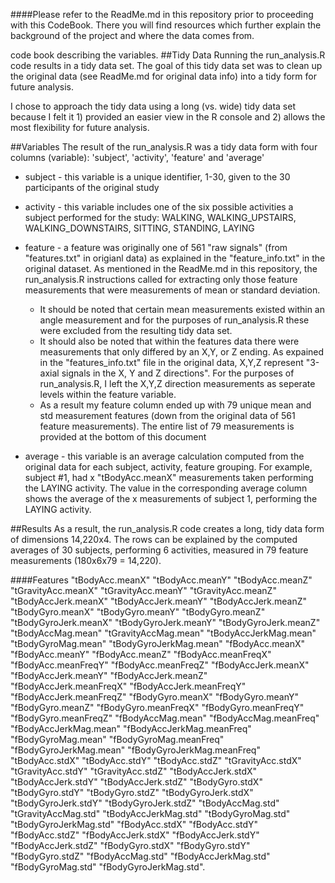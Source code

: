 ####Please refer to the ReadMe.md in this repository prior to proceeding with this CodeBook. There you will find resources which further explain the background of the project and where the data comes from.

code book describing the variables.
##Tidy Data
Running the run_analysis.R code results in a tidy data set. The goal of this tidy data set was to clean up the original data (see ReadMe.md for original data info) into a tidy form for future analysis. 

I chose to approach the tidy data using a long (vs. wide) tidy data set because I felt it 1) provided an easier view in the R console and 2) allows the most flexibility for future analysis.

##Variables
The result of the run_analysis.R was a tidy data form with four columns (variable): 'subject', 'activity', 'feature' and 'average'

- subject - this variable is a unique identifier, 1-30, given to the 30 participants of the original study

- activity - this variable includes one of the six possible activities a subject performed for the study: WALKING, WALKING_UPSTAIRS, WALKING_DOWNSTAIRS, SITTING, STANDING, LAYING

- feature - a feature was originally one of 561 "raw signals" (from "features.txt" in origianl data) as explained in the "feature_info.txt" in the original dataset. As mentioned in the ReadMe.md in this repository, the run_analysis.R instructions called for extracting only those feature measurements that were measurements of mean or standard deviation.
  - It should be noted that certain mean measurements existed within an angle measurement and for the purposes of run_analysis.R these were excluded from the resulting tidy data set.
  - It should also be noted that within the features data there were measurements that only differed by an X,Y, or Z ending. As expained in the "features_info.txt" file in the original data, X,Y,Z represent "3-axial signals in the X, Y and Z directions". For the purposes of run_analysis.R, I left the X,Y,Z direction measurements as seperate levels within the feature variable.
  - As a result my feature column ended up with 79 unique mean and std measurement features (down from the original data of 561 feature measurements). The entire list of 79 measurements is provided at the bottom of this document

- average - this variable is an average calculation computed from the original data for each subject, activity, feature grouping. For example, subject #1, had x "tBodyAcc.meanX" measurements taken performing the LAYING activity. The value in the corresponding average column shows the average of the x measurements of subject 1, performing the LAYING activity.

##Results
As a result, the run_analysis.R code creates a long, tidy data form of dimensions 14,220x4. The rows can be explained by the computed averages of 30 subjects, performing 6 activities, measured in 79 feature measurements (180x6x79 = 14,220).

####Features
"tBodyAcc.meanX"
"tBodyAcc.meanY"
"tBodyAcc.meanZ"
"tGravityAcc.meanX"
"tGravityAcc.meanY"
"tGravityAcc.meanZ"
"tBodyAccJerk.meanX"
"tBodyAccJerk.meanY"
"tBodyAccJerk.meanZ"
"tBodyGyro.meanX"
"tBodyGyro.meanY"
"tBodyGyro.meanZ"
"tBodyGyroJerk.meanX"
"tBodyGyroJerk.meanY"
"tBodyGyroJerk.meanZ"
"tBodyAccMag.mean"
"tGravityAccMag.mean"
"tBodyAccJerkMag.mean"
"tBodyGyroMag.mean"
"tBodyGyroJerkMag.mean"
"fBodyAcc.meanX"
"fBodyAcc.meanY"
"fBodyAcc.meanZ"
"fBodyAcc.meanFreqX"
"fBodyAcc.meanFreqY"
"fBodyAcc.meanFreqZ"
"fBodyAccJerk.meanX"
"fBodyAccJerk.meanY"
"fBodyAccJerk.meanZ"
"fBodyAccJerk.meanFreqX"
"fBodyAccJerk.meanFreqY"
"fBodyAccJerk.meanFreqZ"
"fBodyGyro.meanX"
"fBodyGyro.meanY"
"fBodyGyro.meanZ"
"fBodyGyro.meanFreqX"
"fBodyGyro.meanFreqY"
"fBodyGyro.meanFreqZ"
"fBodyAccMag.mean"
"fBodyAccMag.meanFreq"
"fBodyAccJerkMag.mean"
"fBodyAccJerkMag.meanFreq"
"fBodyGyroMag.mean"
"fBodyGyroMag.meanFreq"
"fBodyGyroJerkMag.mean"
"fBodyGyroJerkMag.meanFreq"
"tBodyAcc.stdX"
"tBodyAcc.stdY"
"tBodyAcc.stdZ"
"tGravityAcc.stdX"
"tGravityAcc.stdY"
"tGravityAcc.stdZ"
"tBodyAccJerk.stdX"
"tBodyAccJerk.stdY"
"tBodyAccJerk.stdZ"
"tBodyGyro.stdX"
"tBodyGyro.stdY"
"tBodyGyro.stdZ"
"tBodyGyroJerk.stdX"
"tBodyGyroJerk.stdY"
"tBodyGyroJerk.stdZ"
"tBodyAccMag.std"
"tGravityAccMag.std"
"tBodyAccJerkMag.std"
"tBodyGyroMag.std"
"tBodyGyroJerkMag.std"
"fBodyAcc.stdX"
"fBodyAcc.stdY"
"fBodyAcc.stdZ"
"fBodyAccJerk.stdX"
"fBodyAccJerk.stdY"
"fBodyAccJerk.stdZ"
"fBodyGyro.stdX"
"fBodyGyro.stdY"
"fBodyGyro.stdZ"
"fBodyAccMag.std"
"fBodyAccJerkMag.std"
"fBodyGyroMag.std"
"fBodyGyroJerkMag.std". 

